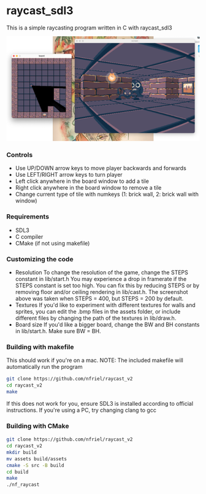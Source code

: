 # raycast_sdl3
This is a simple raycasting program written in C with raycast_sdl3

![screenshot](assets/screenshot.png)

### Controls
- Use UP/DOWN arrow keys to move player backwards and forwards
- Use LEFT/RIGHT arrow keys to turn player
- Left click anywhere in the board window to add a tile
- Right click anywhere in the board window to remove a tile
- Change current type of tile with numkeys (1: brick wall, 2: brick wall with window)

### Requirements
- SDL3
- C compiler
- CMake (if not using makefile)

### Customizing the code 
- Resolution
To change the resolution of the game, change the STEPS constant in lib/start.h
You may experience a drop in framerate if the STEPS constant is set too high.
You can fix this by reducing STEPS or by removing floor and/or ceiling rendering in lib/cast.h.
The screenshot above was taken when STEPS = 400, but STEPS = 200 by default.
- Textures
If you'd like to experiment with different textures for walls and sprites, you can edit the .bmp files
in the assets folder, or include different files by changing the path of the textures in lib/draw.h.
- Board size
If you'd like a bigger board, change the BW and BH constants in lib/start.h. Make sure BW = BH.

### Building with makefile
This should work if you're on a mac.
NOTE: The included makefile will automatically run the program
```zsh
git clone https://github.com/nfriel/raycast_v2
cd raycast_v2
make
```
If this does not work for you, ensure SDL3 is installed according to official instructions.
If you're using a PC, try changing clang to gcc

### Building with CMake
```zsh
git clone https://github.com/nfriel/raycast_v2
cd raycast_v2
mkdir build
mv assets build/assets
cmake -S src -B build
cd build
make
./nf_raycast
```
